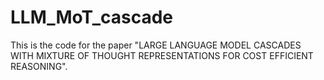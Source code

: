 # LLM_MoT_cascade
This is the code for the paper "LARGE LANGUAGE MODEL CASCADES WITH MIXTURE OF THOUGHT REPRESENTATIONS FOR COST EFFICIENT REASONING".
